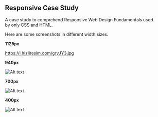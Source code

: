 ## Responsive Case Study

A case study to comprehend Responsive Web Design Fundamentals used by only CSS and HTML.

Here are some screenshots in different width sizes.

**1125px**

https://i.hizliresim.com/grvJY3.jpg


**940px**

![Alt text](https://i.hizliresim.com/P12Za9.jpg)



**700px**

![Alt text](https://i.hizliresim.com/7aWr15.jpg)



**400px**

![Alt text](https://i.hizliresim.com/Ll8WRj.jpg)